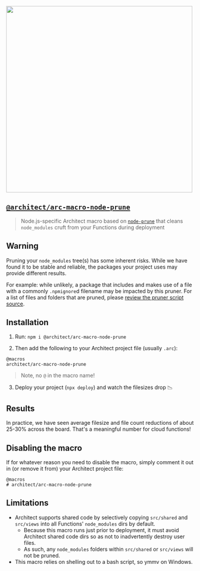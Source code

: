 [<img src="https://s3-us-west-2.amazonaws.com/arc.codes/architect-logo-500b@2x.png" width=500>](https://www.npmjs.com/package/@architect/architect)

## [`@architect/arc-macro-node-prune`](https://www.npmjs.com/package/@architect/arc-macro-node-prune)

> Node.js-specific Architect macro based on [`node-prune`](https://github.com/tuananh/node-prune) that cleans `node_modules` cruft from your Functions during deployment


## Warning

Pruning your `node_modules` tree(s) has some inherent risks. While we have found it to be stable and reliable, the packages your project uses may provide different results.

For example: while unlikely, a package that includes and makes use of a file with a commonly `.npmignore`d filename may be impacted by this pruner. For a list of files and folders that are pruned, please [review the pruner script source](https://github.com/architect-examples/arc-macro-node-prune/blob/master/prune.sh).


## Installation

1. Run: `npm i @architect/arc-macro-node-prune`

2. Then add the following to your Architect project file (usually `.arc`):

```
@macros
architect/arc-macro-node-prune
```

> Note, no `@` in the macro name!

3. Deploy your project (`npx deploy`) and watch the filesizes drop 📉


## Results

In practice, we have seen average filesize and file count reductions of about 25-30% across the board. That's a meaningful number for cloud functions!


## Disabling the macro

If for whatever reason you need to disable the macro, simply comment it out in (or remove it from) your Architect project file:

```
@macros
# architect/arc-macro-node-prune
```


## Limitations

- Architect supports shared code by selectively copying `src/shared` and `src/views` into all Functions' `node_modules` dirs by default.
  - Because this macro runs just prior to deployment, it must avoid Architect shared code dirs so as not to inadvertently destroy user files.
  - As such, any `node_modules` folders within `src/shared` or `src/views` will not be pruned.
- This macro relies on shelling out to a bash script, so ymmv on Windows.
